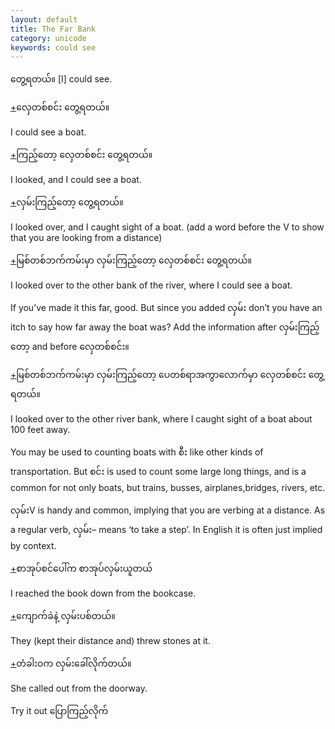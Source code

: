 ```yaml
---
layout: default
title: The Far Bank
category: unicode
keywords: could see
---
```


<p><span class='mm3'>တွေ့ရတယ်။</span> [I] could see.</p>

<p class="hide-trigger"><a href='#'>+</a><span class='mm3'>လှေတစ်စင်း တွေ့ရတယ်။</span></p>
<p class='hide-this'>I could see a boat.</p>

<p class="hide-trigger"><a href='#'>+</a><span class='mm3'>ကြည့်တော့ လှေတစ်စင်း တွေ့ရတယ်။</span></p>
<p class='hide-this'>I looked, and I could see a boat.</p>

<p class="hide-trigger"><a href='#'>+</a><span class='mm3'>လှမ်းကြည့်တော့ တွေ့ရတယ်။</span></p>
<p class='hide-this'>I looked over, and I caught sight of a boat. (add a word before the V to show that you are looking from a distance)</p>

<p class="hide-trigger"><a href='#'>+</a><span class='mm3'>မြစ်တစ်ဘက်ကမ်းမှာ လှမ်းကြည့်တော့ လှေတစ်စင်း တွေ့ရတယ်။</span></p>
<p class='hide-this'>I looked over to the other bank of the river, where I could see a boat.</p>

<p>If you’ve made it this far, good. But since you added <span class='mm3'>လှမ်း</span> don’t you have an itch to say how far away the boat was? Add the information after <span class='mm3'>လှမ်းကြည့်တော့</span> and before <span class='mm3'>လှေတစ်စင်း။</span></p>
<p class="hide-trigger"><a href='#'>+</a><span class='mm3'>မြစ်တစ်ဘက်ကမ်းမှာ လှမ်းကြည့်တော့ ပေတစ်ရာအကွာလောက်မှာ လှေတစ်စင်း တွေ့ရတယ်။</span></p>
<p class='hide-this'>I looked over to the other river bank, where I caught sight of a boat about 100 feet away.</p>

<p>You may be used to counting boats with <span class='mm3'>စီး</span> like other kinds of transportation. But <span class='mm3'>စင်း</span> is used to count some large long things, and is a common for not only boats, but trains, busses, airplanes,bridges, rivers, etc.</p>
<p><span class='mm3'>လှမ်း</span>V is handy and common, implying that you are verbing at a distance. As a regular verb, <span class='mm3'>လှမ်း</span>– means ‘to take a step’. In English it is often just implied by context.</p>
<p class="hide-trigger"><a href='#'>+</a><span class='mm3'>စာအုပ်စင်ပေါ်က စာအုပ်လှမ်းယူတယ်</span></p>
<p class='hide-this'>I reached the book down from the bookcase.</p>

<p class="hide-trigger"><a href='#'>+</a><span class='mm3'>ကျောက်ခဲနဲ့ လှမ်းပစ်တယ်။</span></p>
<p class='hide-this'>They (kept their distance and) threw stones at it.</p>

<p class="hide-trigger"><a href='#'>+</a><span class='mm3'>တံခါးဝက လှမ်းခေါ်လိုက်တယ်။</span>  </p>
<p class='hide-this'>She called out from the doorway.</p>

<p>Try it out <span class='mm3'>ပြောကြည့်လိုက်</span></p>
